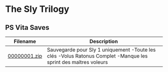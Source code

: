 # The Sly Trilogy

## PS Vita Saves

| Filename | Description |
|----------|-------------|
| [00000001.zip](00000001.zip) | Sauvegarde pour Sly 1 uniquement -Toute les clés -Volus Ratonus Complet -Manque les sprint des maîtres voleurs  |
